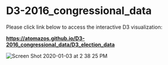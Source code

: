 # D3-2016_congressional_data

Please click link below to access the interactive D3 visualization:

**https://atomazos.github.io/D3-2016_congressional_data/D3_election_data**


![Screen Shot 2020-01-03 at 2 38 25 PM](https://user-images.githubusercontent.com/54033512/71747968-c8313080-2e36-11ea-81fc-7512647c035e.png)
